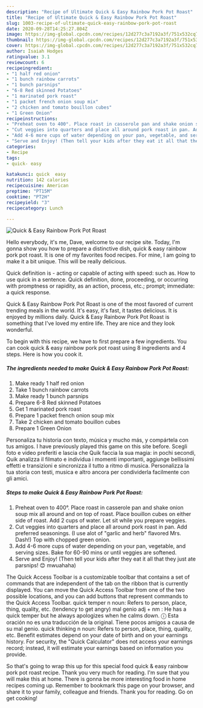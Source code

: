 ```yaml
---
description: "Recipe of Ultimate Quick & Easy Rainbow Pork Pot Roast"
title: "Recipe of Ultimate Quick & Easy Rainbow Pork Pot Roast"
slug: 1003-recipe-of-ultimate-quick-easy-rainbow-pork-pot-roast
date: 2020-09-28T14:25:27.804Z
image: https://img-global.cpcdn.com/recipes/12d277c3a7192a3f/751x532cq70/quick-easy-rainbow-pork-pot-roast-recipe-main-photo.jpg
thumbnail: https://img-global.cpcdn.com/recipes/12d277c3a7192a3f/751x532cq70/quick-easy-rainbow-pork-pot-roast-recipe-main-photo.jpg
cover: https://img-global.cpcdn.com/recipes/12d277c3a7192a3f/751x532cq70/quick-easy-rainbow-pork-pot-roast-recipe-main-photo.jpg
author: Isaiah Hodges
ratingvalue: 3.1
reviewcount: 6
recipeingredient:
- "1 half red onion"
- "1 bunch rainbow carrots"
- "1 bunch parsnips"
- "6-8 Red skinned Potatoes"
- "1 marinated pork roast"
- "1 packet french onion soup mix"
- "2 chicken and tomato bouillon cubes"
- "1 Green Onion"
recipeinstructions:
- "Preheat oven to 400°. Place roast in casserole pan and shake onion soup mix all around and on top of roast. Place bouillon cubes on either side of roast. Add 2 cups of water. Let sit while you prepare veggies."
- "Cut veggies into quarters and place all around pork roast in pan. Add preferred seasonings. (I use alot of \"garlic and herb\" flavored Mrs. Dash!) Top with chopped green onion."
- "Add 4-6 more cups of water depending on your pan, vegetable, and serving sizes. Bake for 60-90 mins or until veggies are softened."
- "Serve and Enjoy! (Then tell your kids after they eat it all that they just ate parsnips! 😊 mwuahaha)"
categories:
- Recipe
tags:
- quick- easy

katakunci: quick  easy 
nutrition: 142 calories
recipecuisine: American
preptime: "PT15M"
cooktime: "PT2H"
recipeyield: "3"
recipecategory: Lunch

---
```



![Quick & Easy Rainbow Pork Pot Roast](https://img-global.cpcdn.com/recipes/12d277c3a7192a3f/751x532cq70/quick-easy-rainbow-pork-pot-roast-recipe-main-photo.jpg)

Hello everybody, it's me, Dave, welcome to our recipe site. Today, I'm gonna show you how to prepare a distinctive dish, quick & easy rainbow pork pot roast. It is one of my favorites food recipes. For mine, I am going to make it a bit unique. This will be really delicious.

Quick definition is - acting or capable of acting with speed: such as. How to use quick in a sentence. Quick definition, done, proceeding, or occurring with promptness or rapidity, as an action, process, etc.; prompt; immediate: a quick response.

Quick & Easy Rainbow Pork Pot Roast is one of the most favored of current trending meals in the world. It's easy, it's fast, it tastes delicious. It is enjoyed by millions daily. Quick & Easy Rainbow Pork Pot Roast is something that I've loved my entire life. They are nice and they look wonderful.


To begin with this recipe, we have to first prepare a few ingredients. You can cook quick & easy rainbow pork pot roast using 8 ingredients and 4 steps. Here is how you cook it.

##### The ingredients needed to make Quick & Easy Rainbow Pork Pot Roast:

1. Make ready 1 half red onion
1. Take 1 bunch rainbow carrots
1. Make ready 1 bunch parsnips
1. Prepare 6-8 Red skinned Potatoes
1. Get 1 marinated pork roast
1. Prepare 1 packet french onion soup mix
1. Take 2 chicken and tomato bouillon cubes
1. Prepare 1 Green Onion


Personaliza tu historia con texto, música y mucho más, y compártela con tus amigos. I have previously played this game on this site before. Scegli foto e video preferiti e lascia che Quik faccia la sua magia: in pochi secondi, Quik analizza il filmato e individua i momenti importanti, aggiunge bellissimi effetti e transizioni e sincronizza il tutto a ritmo di musica. Personalizza la tua storia con testi, musica e altro ancora per condividerla facilmente con gli amici. 

##### Steps to make Quick & Easy Rainbow Pork Pot Roast:

1. Preheat oven to 400°. Place roast in casserole pan and shake onion soup mix all around and on top of roast. Place bouillon cubes on either side of roast. Add 2 cups of water. Let sit while you prepare veggies.
1. Cut veggies into quarters and place all around pork roast in pan. Add preferred seasonings. (I use alot of \"garlic and herb\" flavored Mrs. Dash!) Top with chopped green onion.
1. Add 4-6 more cups of water depending on your pan, vegetable, and serving sizes. Bake for 60-90 mins or until veggies are softened.
1. Serve and Enjoy! (Then tell your kids after they eat it all that they just ate parsnips! 😊 mwuahaha)


The Quick Access Toolbar is a customizable toolbar that contains a set of commands that are independent of the tab on the ribbon that is currently displayed. You can move the Quick Access Toolbar from one of the two possible locations, and you can add buttons that represent commands to the Quick Access Toolbar. quick temper n noun: Refers to person, place, thing, quality, etc. (tendency to get angry) mal genio adj + nm : He has a quick temper but he always apologizes when he calms down. ⓘ Esta oración no es una traducción de la original. Tiene pocos amigos a causa de su mal genio. quick thinking n noun: Refers to person, place, thing, quality, etc. Benefit estimates depend on your date of birth and on your earnings history. For security, the \"Quick Calculator\" does not access your earnings record; instead, it will estimate your earnings based on information you provide. 

So that's going to wrap this up for this special food quick & easy rainbow pork pot roast recipe. Thank you very much for reading. I'm sure that you will make this at home. There is gonna be more interesting food in home recipes coming up. Remember to bookmark this page on your browser, and share it to your family, colleague and friends. Thank you for reading. Go on get cooking!

